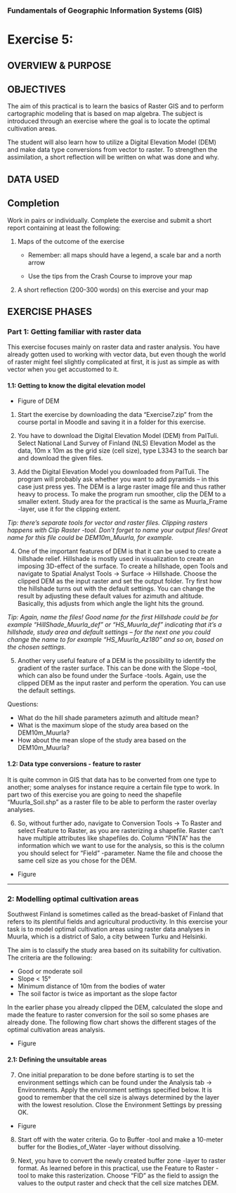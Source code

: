 ### Fundamentals of Geographic Information Systems (GIS)

# Exercise 5: 

## OVERVIEW & PURPOSE


## OBJECTIVES
The aim of this practical is to learn the basics of Raster GIS and to perform cartographic modeling that is based on map algebra. The subject is introduced through an exercise where the goal is to locate the optimal cultivation areas.

The student will also learn how to utilize a Digital Elevation Model (DEM) and make data type conversions from vector to raster. To strengthen the assimilation, a short reflection will be written on what was done and why.

## DATA USED

## Completion

Work in pairs or individually. Complete the exercise and submit a short report containing at least the following:

1. Maps of the outcome of the exercise

	- Remember: all maps should have a legend, a scale bar and a north arrow

	- Use the tips from the Crash Course to improve your map

2. A short reflection (200-300 words) on this exercise and your map

## EXERCISE PHASES

### Part 1: Getting familiar with raster data
This exercise focuses mainly on raster data and raster analysis. You have already gotten used to working with vector data, but even though the world of raster might feel slightly complicated at first, it is just as simple as with vector when you get accustomed to it.

#### 1.1: Getting to know the digital elevation model

- Figure of DEM

1. Start the exercise by downloading the data “Exercise7.zip” from the course portal in Moodle and saving it in a folder for this exercise.

2. You have to download the Digital Elevation Model (DEM) from PaITuli. Select National Land Survey of Finland (NLS) Elevation Model as the data, 10m x 10m as the grid size (cell size), type L3343 to the search bar and download the given files.

3. Add the Digital Elevation Model you downloaded from PaITuli. The program will probably ask whether you want to add pyramids – in this case just press yes. The DEM is a large raster image file and thus rather heavy to process. To make the program run smoother, clip the DEM to a smaller extent. Study area for the practical is the same as Muurla_Frame -layer, use it for the clipping extent.

*Tip: there’s separate tools for vector and raster files. Clipping rasters happens with Clip Raster -tool. Don’t forget to name your output files! Great name for this file could be DEM10m_Muurla, for example.*

4. One of the important features of DEM is that it can be used to create a hillshade relief. Hillshade is mostly used in visualization to create an imposing 3D-effect of the surface. To create a hillshade, open Tools and navigate to Spatial Analyst Tools → Surface → Hillshade. Choose the clipped DEM as the input raster and set the output folder. Try first how the hillshade turns out with the default settings. You can change the result by adjusting these default values for azimuth and altitude. Basically, this adjusts from which angle the light hits the ground.

*Tip: Again, name the files! Good name for the first Hillshade could be for example “HillShade_Muurla_def” or “HS_Muurla_def” indicating that it’s a hillshade, study area and default settings – for the next one you could change the name to for example “HS_Muurla_Az180” and so on, based on the chosen settings.*

5. Another very useful feature of a DEM is the possibility to identify the gradient of the raster surface. This can be done with the Slope –tool, which can also be found under the Surface -tools. Again, use the clipped DEM as the input raster and perform the operation. You can use the default settings.

Questions:
- What do the hill shade parameters azimuth and altitude mean?
- What is the maximum slope of the study area based on the DEM10m_Muurla?
- How about the mean slope of the study area based on the DEM10m_Muurla?

#### 1.2: Data type conversions - feature to raster
It is quite common in GIS that data has to be converted from one type to another; some analyses for instance require a certain file type to work. In part two of this exercise you are going to need the shapefile “Muurla_Soil.shp” as a raster file to be able to perform the raster overlay analyses.

6. So, without further ado, navigate to Conversion Tools -> To Raster and select Feature to Raster, as you are rasterizing a shapefile. Raster can’t have multiple attributes like shapefiles do. Column “PINTA” has the information which we want to use for the analysis, so this is the column you should select for “Field” -parameter. Name the file and choose the same cell size as you chose for the DEM.

- Figure

---

### 2: Modelling optimal cultivation areas

Southwest Finland is sometimes called as the bread-basket of Finland that refers to its plentiful fields and agricultural productivity. In this exercise your task is to model optimal cultivation areas using raster data analyses in Muurla, which is a district of Salo, a city between Turku and Helsinki.

The aim is to classify the study area based on its suitability for cultivation. The criteria are the following:

- Good or moderate soil
- Slope < 15°
- Minimum distance of 10m from the bodies of water
- The soil factor is twice as important as the slope factor

In the earlier phase you already clipped the DEM, calculated the slope and made the feature to raster conversion for the soil so some phases are already done. The following flow chart shows the different stages of the optimal cultivation areas analysis.

- Figure

#### 2.1: Defining the unsuitable areas
7. One initial preparation to be done before starting is to set the environment settings which can be found under the Analysis tab → Environments. Apply the environment settings specified below. It is good to remember that the cell size is always determined by the layer with the lowest resolution. Close the Environment Settings by pressing OK.

- Figure

8. Start off with the water criteria. Go to Buffer -tool and make a 10-meter buffer for the Bodies_of_Water -layer without dissolving.

9. Next, you have to convert the newly created buffer zone -layer to raster format. As learned before in this practical, use the Feature to Raster -tool to make this rasterization. Choose “FID” as the field to assign the values to the output raster and check that the cell size matches DEM.
 
<!--stackedit_data:
eyJkaXNjdXNzaW9ucyI6eyI3NlpVMUtCVkY1M0JPNDN0Ijp7In
N0YXJ0Ijo5OCwiZW5kIjoxMTEsInRleHQiOiIjIyBPQkpFQ1RJ
VkVTIn0sIkg2enk5NlFKWHk2TUxwUm0iOnsic3RhcnQiOjEzND
gsImVuZCI6MTM2MywidGV4dCI6Ii0gRmlndXJlIG9mIERFTSJ9
LCIyckpGU0FRSlV2WXIwRndXIjp7InN0YXJ0IjoxNDUzLCJlbm
QiOjE0NTksInRleHQiOiJNb29kbGUifSwiUnRrMHJOUUJCdUZo
d0I1RSI6eyJzdGFydCI6MTUwNiwiZW5kIjoxNTA3LCJ0ZXh0Ij
oiMiJ9LCJaZTJRT2VZYmVncDNBdWp4Ijp7InN0YXJ0IjoxNzUy
LCJlbmQiOjE3NTMsInRleHQiOiIzIn0sIkhocDBaeENrR255NX
lFdEEiOnsic3RhcnQiOjIxNDgsImVuZCI6MjE1MSwidGV4dCI6
IlRpcCJ9LCJZN20xOXJla3R6cXhkdUJkIjp7InN0YXJ0IjoyMz
U4LCJlbmQiOjIzNTksInRleHQiOiI0In0sIldOUVFNMVJMZ3Jm
a1pxMzkiOnsic3RhcnQiOjMyMzksImVuZCI6MzI0MCwidGV4dC
I6IjUifSwiaWpxdnQ5cEtYenR0S3o2VyI6eyJzdGFydCI6MzU0
NCwiZW5kIjozNTU0LCJ0ZXh0IjoiUXVlc3Rpb25zOiJ9LCJ3UH
ZBanpKTWt6aHc4OXRwIjp7InN0YXJ0Ijo0MTE2LCJlbmQiOjQx
MTcsInRleHQiOiI2In0sIlprVXZ3ODd3alI4RGNxQk8iOnsic3
RhcnQiOjQ1MjEsImVuZCI6NDUyNywidGV4dCI6IkZpZ3VyZSJ9
LCJNZW96RFNxazk5TmJrSGFSIjp7InN0YXJ0Ijo5NzgsImVuZC
I6MTAyMywidGV4dCI6IiMjIyBQYXJ0IDE6IEdldHRpbmcgZmFt
aWxpYXIgd2l0aCByYXN0ZXIgZGF0YSJ9LCJBdkY5anBxQzdTaV
hIa0o4Ijp7InN0YXJ0Ijo1NDAyLCJlbmQiOjU0MDgsInRleHQi
OiJGaWd1cmUifSwialB6cEZaVU5IcVZVT3N5ciI6eyJzdGFydC
I6NTQ1MCwiZW5kIjo1NDUxLCJ0ZXh0IjoiNyJ9LCJCNUtsWmhv
eTN4a2Z3cVBBIjp7InN0YXJ0Ijo1Nzk5LCJlbmQiOjU4MDUsIn
RleHQiOiJGaWd1cmUifSwia1FSdlFaMmY5YndacWsydiI6eyJz
dGFydCI6NTgwNywiZW5kIjo1ODA4LCJ0ZXh0IjoiOCJ9LCJyNT
BMaE9iTldQRzZkNnVmIjp7InN0YXJ0Ijo1OTQzLCJlbmQiOjU5
NDQsInRleHQiOiI5In19LCJjb21tZW50cyI6eyJHYkxvcFY0Yj
VQV3BET2lUIjp7ImRpc2N1c3Npb25JZCI6Ijc2WlUxS0JWRjUz
Qk80M3QiLCJzdWIiOiJnaDo0MDMwNDc4OCIsInRleHQiOiJSZX
dyaXRlIiwiY3JlYXRlZCI6MTY4NzE3MDc4MTg0N30sIm12OWky
ZkhvTFdZYUlVOGEiOnsiZGlzY3Vzc2lvbklkIjoiSDZ6eTk2UU
pYeTZNTHBSbSIsInN1YiI6ImdoOjQwMzA0Nzg4IiwidGV4dCI6
IkFkZCBwaWN0dXJlIiwiY3JlYXRlZCI6MTY4NzE3MDgzNTI3MH
0sInFVaXdTakVMVGg3dGlLNTUiOnsiZGlzY3Vzc2lvbklkIjoi
MnJKRlNBUUpVdllyMEZ3VyIsInN1YiI6ImdoOjQwMzA0Nzg4Ii
widGV4dCI6IkZpeCByZWZlcmVuY2UiLCJjcmVhdGVkIjoxNjg3
MTcwODg4Nzc0fSwiUDlleG1YS1BrNklUTmlMdyI6eyJkaXNjdX
NzaW9uSWQiOiJSdGswck5RQkJ1Rmh3QjVFIiwic3ViIjoiZ2g6
NDAzMDQ3ODgiLCJ0ZXh0IjoiV3JpdGUgb3V0IGluc3RydWN0aW
9ucyIsImNyZWF0ZWQiOjE2ODcxNzA5NTM1NDN9LCJQVHRYYk5o
bzcwUUQyeDh4Ijp7ImRpc2N1c3Npb25JZCI6IlplMlFPZVliZW
dwM0F1angiLCJzdWIiOiJnaDo0MDMwNDc4OCIsInRleHQiOiJD
b3JyZWN0IGZvciBRR0lTIiwiY3JlYXRlZCI6MTY4NzE3MDk3Nz
MxOX0sIkE3czBSeDdKbVdZeWtXODYiOnsiZGlzY3Vzc2lvbklk
IjoiSGhwMFp4Q2tHbnk1eUV0QSIsInN1YiI6ImdoOjQwMzA0Nz
g4IiwidGV4dCI6IkNvcnJlY3QgZm9yIFFHSVMiLCJjcmVhdGVk
IjoxNjg3MTcwOTk0ODg1fSwiQUtVcHFwcXVhYzRWajFucCI6ey
JkaXNjdXNzaW9uSWQiOiJZN20xOXJla3R6cXhkdUJkIiwic3Vi
IjoiZ2g6NDAzMDQ3ODgiLCJ0ZXh0IjoiQ29ycmVjdCBmb3IgUU
dJUyBhbmQgZml4IHN0cnVjdHVyZSIsImNyZWF0ZWQiOjE2ODcx
NzEwNzI2NTR9LCJ0NWo5U29MWENWZGIyN0Q1Ijp7ImRpc2N1c3
Npb25JZCI6IldOUVFNMVJMZ3Jma1pxMzkiLCJzdWIiOiJnaDo0
MDMwNDc4OCIsInRleHQiOiJDb3JyZWN0IGZvciBRR0lTIGFuZC
BmaXggc3RydWN0dXJlIiwiY3JlYXRlZCI6MTY4NzE3MTA4MTI5
Nn0sInp6VXk1QWpScFZHc0RnSlkiOnsiZGlzY3Vzc2lvbklkIj
oiaWpxdnQ5cEtYenR0S3o2VyIsInN1YiI6ImdoOjQwMzA0Nzg4
IiwidGV4dCI6IkZpZ3VyZSBvdXQgd2hhdCB0byBkbyB3aXRoIH
RoZXNlIiwiY3JlYXRlZCI6MTY4NzE3MTE5NjgzOH0sIlR2Tk5z
S2ZES08zZmtUcGUiOnsiZGlzY3Vzc2lvbklkIjoid1B2QWp6Sk
1remh3ODl0cCIsInN1YiI6ImdoOjQwMzA0Nzg4IiwidGV4dCI6
IkNvcnJlY3QgZm9yIFFHSVMgYW5kIGZpeCBzdHJ1Y3R1cmUiLC
JjcmVhdGVkIjoxNjg3MTcxMjQ3MDMyfSwiMEV3cE5qbmdHWTBJ
NjJFQyI6eyJkaXNjdXNzaW9uSWQiOiJaa1V2dzg3d2pSOERjcU
JPIiwic3ViIjoiZ2g6NDAzMDQ3ODgiLCJ0ZXh0IjoiQWRkIHBp
Y3R1cmUiLCJjcmVhdGVkIjoxNjg3MTcxMjk4Mzc1fSwiQUtFNF
lFN283T1lmNmRGMyI6eyJkaXNjdXNzaW9uSWQiOiJNZW96RFNx
azk5TmJrSGFSIiwic3ViIjoiZ2g6NDAzMDQ3ODgiLCJ0ZXh0Ij
oiRml4IGNvdXJzZSBzdHJ1Y3R1cmUgdG8iLCJjcmVhdGVkIjox
Njg3MTcxNDI1MjU1fSwiQ0VxSzFUcDRKRVFhQVdPZCI6eyJkaX
NjdXNzaW9uSWQiOiJBdkY5anBxQzdTaVhIa0o4Iiwic3ViIjoi
Z2g6NDAzMDQ3ODgiLCJ0ZXh0IjoiQWRkIHBpY3R1cmUiLCJjcm
VhdGVkIjoxNjg3MTcxNDUyNzI3fSwiNjlVRFgweVZXQUFJb21h
NSI6eyJkaXNjdXNzaW9uSWQiOiJqUHpwRlpVTkhxVlVPc3lyIi
wic3ViIjoiZ2g6NDAzMDQ3ODgiLCJ0ZXh0IjoiQ29ycmVjdCBm
b3IgUUdJUyBhbmQgZml4IHN0cnVjdHVyZSIsImNyZWF0ZWQiOj
E2ODcxNzE1MjA0NTZ9LCJtczdSY2QzU2xvZklRbGRjIjp7ImRp
c2N1c3Npb25JZCI6IkI1S2xaaG95M3hrZndxUEEiLCJzdWIiOi
JnaDo0MDMwNDc4OCIsInRleHQiOiJBZGQgcGljdHVyZSIsImNy
ZWF0ZWQiOjE2ODcxNzE1Mjk4NDd9LCJXbFpjcTY3bXZMNDJaSV
NwIjp7ImRpc2N1c3Npb25JZCI6ImtRUnZRWjJmOWJ3WnFrMnYi
LCJzdWIiOiJnaDo0MDMwNDc4OCIsInRleHQiOiJDb3JyZWN0IG
ZvciBRR0lTIiwiY3JlYXRlZCI6MTY4NzE3MTU1MjMwM30sImRa
d05acXpkbjVQUFZFR1oiOnsiZGlzY3Vzc2lvbklkIjoicjUwTG
hPYk5XUEc2ZDZ1ZiIsInN1YiI6ImdoOjQwMzA0Nzg4IiwidGV4
dCI6IkNvcnJlY3QgZm9yIFFHSVMiLCJjcmVhdGVkIjoxNjg3MT
cxNTc1NzA0fX0sImhpc3RvcnkiOlstMTcxMTY3ODY1MiwtODkx
NTk5MjMzXX0=
-->